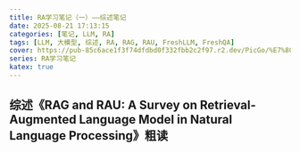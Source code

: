 ```yaml
---
title: RA学习笔记（一）——综述笔记
date: 2025-08-21 17:13:15
categories: [笔记, LLM, RA]
tags: [LLM, 大模型, 综述, RA, RAG, RAU, FreshLLM, FreshQA]
cover: https://pub-85c6ace1f3f74dfdbd0f332fbb2c2f97.r2.dev/PicGo/%E7%8C%8E%E5%BE%B7%E5%A4%A7%E6%A1%A5&%E5%B9%BF%E5%B7%9E%E5%A1%94%E2%80%94%E2%80%94%E5%B9%BF%E5%B7%9E.jpg
series: RA学习笔记
katex: true
---
```


## 综述《RAG and RAU: A Survey on Retrieval-Augmented Language Model in Natural Language Processing》粗读